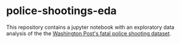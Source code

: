 # police-shootings-eda

This repository contains a jupyter notebook with an exploratory data analysis of the the [Washington Post's fatal police shooting dataset](https://www.washingtonpost.com/graphics/2018/national/police-shootings-2018/).
